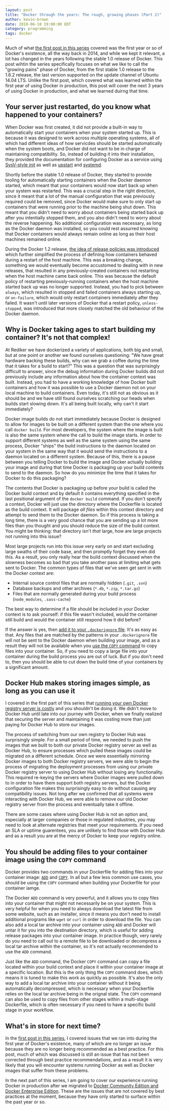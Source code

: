 ```yaml
---
layout: post
title: "Docker through the years: The rough, growing phases (Part 2)"
author: kevin-brown
date: 2018-06-18 19:00:00 EDT
category: programming
tags: docker
---
```


Much of what [the first post in this series][docker-through-part-1] covered was the first year or so of Docker's existence, all the way back in 2014, and while we kept it relevant, a lot has changed in the years following the stable 1.0 release of Docker. This post wihtin the series specifically focuses on what we like to call the "growing pains" phase of Docker, from the first stable 1.0 release to the 1.6.2 release, the last version supported on the update channel of Ubuntu 14.04 LTS. Unlike the first post, which covered what was learned within the first year of using Docker in production, this post will cover the next 3 years of using Docker in production, and what we learned duirng that time.

## Your server just restarted, do you know what happened to your containers?

When Docker was first created, it did not provide a built-in way to automatically start your containers when your system started up. This is because it was designed to work across multiple operating systems, all of which had different ideas of how servicdes should be started automatically when the system boots, and Docker did not want to be in charge of maintaining compatibility. So, instead of building it into their installation, they provided the documentation for configuring Docker as a service using [SysV-style init][wikipedia-sysv-init] as well as [upstart][wikipedia-upstart] and [systemd][wikipedia-systemd].

Shortly before the stable 1.0 release of Docker, they started to provide tooling for automatically starting containers when the Docker daemon started, which meant that your containers would now start back up when your system was restarted. This was a crucial step in the right direction, since it meant that a lot of the manual configuration that was previously required could be removed, since Docker would make sure to only start up containers that were running prior to the machine being shut down. This meant that you didn't need to worry about containers being started back up after you intentially stopped them, and you also didn't need to worry about the reverse happening. No additional configuration was necessary, as long as the Docker daemon was installed, so you could rest assurred knowing that Docker containers would always remain online as long as their host machines remained online.

During the Docker 1.2 release, [the idea of release policies was introduced][docker-1.4-restart-policies] which further simplified the process of defining how containers behaved during a restart of the host machine. This was a breaking change, something we would eventually become accustomed to dealing with in new releases, that resulted in any previously-created containers not restarting when the host machine came back online. This was because the default policy of restarting previously-running containers when the host machine started back up was no longer supported. Instead, you had to pick between `always`, which resulted in stopped and failed containers always starting up, or `on-failure`, which would only restart containers immediately after they failed. It wasn't until later versions of Docker that a restart policy, `unless-stopped`, was introduced that more closely matched the old behaviour of the Docker daemon.

## Why is Docker taking ages to start building my container? It's not that complex!

At Rediker we have dockerized a variety of applications, both big and small, but at one point or another we found ourselves questioning: "We have great hardware backing these builds, why can we grab a coffee during the time that it takes for a build to start?" This was a question that was surprisingly difficult to answer, since the debug information during Docker builds did not previously include any information about how the container context was built. Instead, you had to have a working knowledge of how Docker built containers and how it was possible to use a Docker daemon not on your local machine to build containers. Even today, it's still not as obvious as it should be and we have still found ourselves scratching our heads when builds start slowing down. It's all being built locally, why can't it start immediately?

Docker image builds do not start immediately because Docker is designed to allow for images to be built on a different system than the one where you call `docker build`. For most developers, the system where the image is built is also the same system where the call to build the image starts. In order to support different systems as well as the same system using the same process, Docker "ships" the build instructions to the daemon located on your system in the same way that it would send the instructions to a daemon located on a different system. Because of this, there is a pause between you telling Docker to build the image and Docker actually building your image and during that time Docker is packaging up your build contents to send to the daemon. So how do you minimize the time that it takes for Docker to do this packaging?

The contents that Docker is packaging up before your build is called the Docker build context and by default it contains everything specified in the last positional argument of the `docker build` command. If you don't specify a context, Docker will just use the directory where the Dockerfile is located as the build context. It will package _all files_ within this context directory and attempt to send them to the Docker daemon. So if this process is taking a long time, there is a very good chance that you are sending up a lot more files than you thought and you should reduce the size of the build context. You might be thinking: that directory isn't _that_ large, how are large projects not running into this issue?

Most large projects run into this issue very early on and start excluding large swaths of their code base, and then promptly forget they even did this. As a result, you only really hear the build context discussed when the slowness becomes so bad that you take another pass at limiting what gets sent to Docker. The common types of files that we've seen get sent in with the Docker context are:

* Internal source control files that are normally hidden (`.git`, `.svn`)
* Database backups and other archives (`*.db`, `*.zip`, `*.tar.gz`)
* Files that are normally generated during your build process (`node_modules`, `.sass-cache`)

The best way to determine if a file should be included in your Docker context is to ask yourself: if this file wasn't included, would the container still build and would the container still respond how it did before?

If the answer is yes, then [add it to your `.dockerignore` file][docker-builder-dockerignore]. It's as easy as that. Any files that are matched by the patterns in your `.dockerignore` file will not be sent to the Docker daemon when building your image, and as a result they will not be available when you [use the `COPY` command][docker-builder-copy] to copy files into your container. So, if you need to copy a large file into your container during the build process you are out of luck. But if you don't need to, then you should be able to cut down the build time of your containers by a significant amount.

## Docker Hub makes storing images simple, as long as you can use it

I covered in the first part of this series that [running your own Docker registry server is costly][docker-through-part-1-registry] and you shouldn't be doing it. We didn't move to Docker Hub until late into our journey with Docker, when we finally realized that securing the server and maintaining it was costing more than just paying for Docker Hub to store our images.

The process of switching from our own registry to Docker Hub was surprisingly simple. For a small period of time, we needed to push the images that we built to both our private Docker registry server as well as Docker Hub, to ensure processes which pulled these images could be migrated on a different schedule. Once we were essentially mirroring Docker images to both Docker registry servers, we were able to begin the process of migrating the deployment processes from using our private Docker registry server to using Docker Hub without losing any functionality. This required re-keying the servers where Docker images were pulled down to in order to have them support both registry servers, but the Docker configuration file makes this surprisingly easy to do without causing any compatibility issues. Not long after we confirmed that all systems were interacting with Docker Hub, we were able to remove our old Docker registry server from the process and eventually take it offline.

There are some cases where using Docker Hub is not an option and, especially at larger companies or those in regulated industries, you may need to look at alternate registries that meet your requirements. If you need an SLA or uptime guarentees, you are unlikely to find those with Docker Hub and as a result you are at the mercy of Docker to keep your registry online.

## You should be adding files to your container image using the `COPY` command

Docker provides two commands in your Dockerfile for adding files into your container image: [`ADD`][docker-builder-add] and [`COPY`][docker-builder-copy]. In all but a few less common use cases, you should be using the `COPY` command when building your Dockerfile for your container iamge.

The Docker `ADD` command is very powerful, and it allows you to copy files into your container that might not necessarily be on your system. This is very helpful for when you need to always download the latest file from some website, such as an installer, since it means you don't need to install additional programs like `wget` or `curl` in order to download the file. You can also add a local tar archive into your container using `ADD` and Docker will untar it for you into the destination directory, which is useful for adding release packages into your container image. In practice though, very rarely do you need to call out to a remote file to be downloaded or decompress a local tar archive within the container, so it's not actually recommended to use the `ADD` command.

Just like the `ADD` command, the Docker `COPY` command can copy a file located within your build context and place it within your container image at a specific location. But this is the only thing the `COPY` command does, which means it is tuned to make this work as quickly as possible. It's also the only way to add a local tar archive into your container without it being automatically decompressed, which is necessary when your Dockerfile relies on the local tar archive being in the orignal state. The `COPY` command can also be used to copy files from other stages within a multi-stage Dockerfile, which is often necessary if you need to have a specific build stage in your workflow.

## What's in store for next time?

In the [first post in this series][docker-through-part-1], I covered issues that we ran into during the first year of Docker's existence, many of which are no longer an issue because they are no longer being recommended as a best practice. For this post, much of which was discussed is still an issue that has not been corrected through best practice recommendations, and as a result it is very likely that you will encounter systems running Docker as well as Docker images that suffer from these problems.

In the next part of this series, I am going to cover our experience running Docker in production after we migrated to [Docker Community Edition and Docker Enterprise Edition][docker-blog-ee]. These are the issues that are not covered by best practices at the moment, because they have only started to surface within the past year or so.


[docker-1.4-restart-policies]: https://docs.docker.com/v1.4/reference/commandline/cli/#restart-policies
[docker-blog-ee]: https://blog.docker.com/2017/03/docker-enterprise-edition/
[docker-builder-add]: https://docs.docker.com/engine/reference/builder/#add
[docker-builder-copy]: https://docs.docker.com/engine/reference/builder/#copy
[docker-builder-dockerignore]: https://docs.docker.com/engine/reference/builder/#dockerignore-file
[docker-through-part-1]: /programming/2017/11/25/docker-through-the-years-part-1.html
[docker-through-part-1-registry]: /programming/2017/11/25/docker-through-the-years-part-1.html#hosting-your-own-docker-registry-server-is-costly-andor-time-consuming
[wikipedia-systemd]: https://en.wikipedia.org/wiki/Systemd
[wikipedia-sysv-init]: https://en.wikipedia.org/wiki/Init#SysV-style
[wikipedia-upstart]: https://en.wikipedia.org/wiki/Upstart
